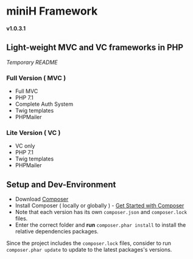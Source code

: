 # miniH Framework 
#### v1.0.3.1
## Light-weight MVC and VC frameworks in PHP

*_Temporary README_* 

### Full Version ( MVC )

- Full MVC
- PHP 7.1
- Complete Auth System
- Twig templates
- PHPMailer

### Lite Version ( VC )

- VC only
- PHP 7.1
- Twig templates
- PHPMailer

## Setup and Dev-Environment

- Download [Composer](https://getcomposer.org/download/)
- Install Composer ( locally or globally ) - [Get Started with Composer](https://getcomposer.org/doc/00-intro.md)
- Note that each version has its own `composer.json` and `composer.lock` files.
- Enter the correct folder and **run** `composer.phar install` to install the relative dependencies packages.

Since the project includes the `composer.lock` files, consider to run `composer.phar update` to update to the latest packages's versions.

